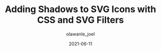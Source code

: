 ---
author: olawanle_joel
date: 2021-06-11
eleventyExcludeFromCollections: true
layout: post.njk
publisher: css
tags:
  - article
  - css
  - svg
  - effects
target_url: https://css-tricks.com/adding-shadows-to-svg-icons-with-css-and-svg-filters/
title: Adding Shadows to SVG Icons with CSS and SVG Filters
---